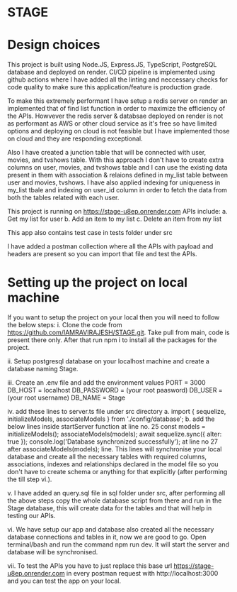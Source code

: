 # STAGE

# Design choices
This project is built using Node.JS, Express.JS, TypeScript, PostgreSQL database and deployed on render. CI/CD pipeline is implemented using github actions where I have added all the linting and neccessary checks for code quality to make sure this application/feature is production grade.

To make this extremely performant I have setup a redis server on render an implemented that of find list function in order to maximize the efficiency of the APIs. Howvever the redis server & databsae deployed on render is not as performant as AWS or other cloud service as it's free so have limited options and deploying on cloud is not feasible but I have implemented those on cloud and they are responding exceptional.

Also I have created a junction table that will be connected with user, movies, and tvshows table. With this approach I don't have to create extra columns on user, movies, and tvshows table and I can use the existing data present in them with association & relaions defined in my_list table between user and movies, tvshows. I have also applied indexing for uniqueness in my_list tbale and indexing on user_id column in order to fetch the data from both the tables related with each user.

This project is running on https://stage-u8ep.onrender.com
APIs include:
a. Get my list for user
b. Add an item to my list
c. Delete an item from my list

This app also contains test case in tests folder under src

I have added a postman collection where all the APIs with payload and headers are present so you can import that file and test the APIs.

# Setting up the project on local machine
If you want to setup the project on your local then you will need to follow the below steps:
i. Clone the code from https://github.com/IAMRAVIRAJESH/STAGE.git. Take pull from main, code is present there only.
   After that run npm i to install all the packages for the project.

ii. Setup postgresql database on your localhost machine and create a database naming Stage.

iii. Create an .env file and add the environment values
        PORT = 3000
        DB_HOST = localhost
        DB_PASSWORD = (your root paasword)
        DB_USER = (your root username)
        DB_NAME = Stage

iv. add these lines to server.ts file under src directory
     a. import { sequelize, initializeModels, associateModels } from './config/database';
     b. add the below lines inside startServer function at line no. 25
        const models = initializeModels();
        associateModels(models);
        await sequelize.sync({ alter: true });
        console.log('Database synchronized successfully'); at line no 27 after associateModels(models); line.
     This lines will synchronise your local database and create all the necessary tables with required columns, associations, indexes and relationships declared in the model file so you don't have to create schema or anything for that explicitly (after performing the till step vi.).

v. I have added an query.sql file in sql folder under src, after performing all the above steps copy the whole
   database script from there and run in the Stage database, this will create data for the tables and that will help in testing our APIs.

vi. We have setup our app and database also created all the necessary database connections and tables in it, now
    we are good to go. Open terminal/bash and run the command npm run dev. It will start the server and database will be synchronised.

vii. To test the APIs you have to just replace this base url https://stage-u8ep.onrender.com in every postman
     request with http://localhost:3000 and you can test the app on your local.